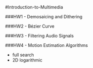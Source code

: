 #Introduction-to-Multimedia

###HW1 - Demosaicing and Dithering

###HW2 - Bézier Curve

###HW3 - Filtering Audio Signals

###HW4 - Motion Estimation Algorithms

- full search
- 2D logarithmic
